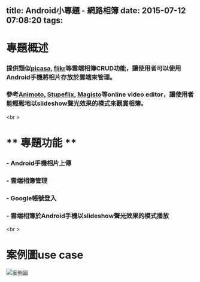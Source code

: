 title: Android小專題 - 網路相簿
date: 2015-07-12 07:08:20
tags:
---
# 專題概述

### 提供類似[picasa](https://picasaweb.google.com), [flikr](https://www.flickr.com/)等雲端相簿CRUD功能，讓使用者可以使用Android手機將相片存放於雲端來管理。

### 參考[Animoto](https://animoto.com/), [Stupeflix](https://studio.stupeflix.com), [Magisto](http://www.magisto.com/)等online video editor，讓使用者能輕鬆地以slideshow聲光效果的模式來觀賞相簿。
<br \>

# ** 專題功能 **
### - Android手機相片上傳
### - 雲端相簿管理
### - Google帳號登入
### - 雲端相簿於Android手機以slideshow聲光效果的模式播放
<br \>

# 案例圖use case
![案例圖](pturable_use-case.png)
